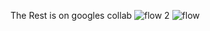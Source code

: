The Rest is on googles collab
![flow 2](https://github.com/olimiemma/Advanced-Email-Reply-Llama3-LangGraph-Groq/assets/98601170/0c72f435-bd91-4ef2-a0bc-bad16917a4c1)
![flow](https://github.com/olimiemma/Advanced-Email-Reply-Llama3-LangGraph-Groq/assets/98601170/ee7faa7e-5823-4f7d-9f2d-571f3791f976)
